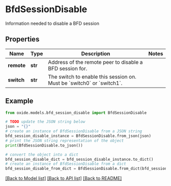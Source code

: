 # BfdSessionDisable

Information needed to disable a BFD session

## Properties

Name | Type | Description | Notes
------------ | ------------- | ------------- | -------------
**remote** | **str** | Address of the remote peer to disable a BFD session for. | 
**switch** | **str** | The switch to enable this session on. Must be &#x60;switch0&#x60; or &#x60;switch1&#x60;. | 

## Example

```python
from oxide.models.bfd_session_disable import BfdSessionDisable

# TODO update the JSON string below
json = "{}"
# create an instance of BfdSessionDisable from a JSON string
bfd_session_disable_instance = BfdSessionDisable.from_json(json)
# print the JSON string representation of the object
print(BfdSessionDisable.to_json())

# convert the object into a dict
bfd_session_disable_dict = bfd_session_disable_instance.to_dict()
# create an instance of BfdSessionDisable from a dict
bfd_session_disable_from_dict = BfdSessionDisable.from_dict(bfd_session_disable_dict)
```
[[Back to Model list]](../README.md#documentation-for-models) [[Back to API list]](../README.md#documentation-for-api-endpoints) [[Back to README]](../README.md)


